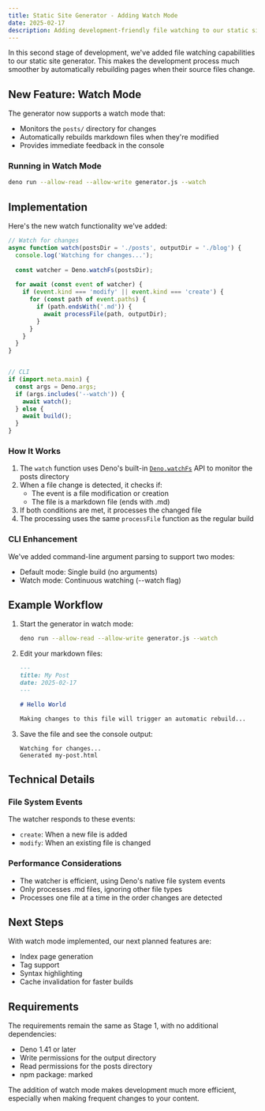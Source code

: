 ```yaml
---
title: Static Site Generator - Adding Watch Mode
date: 2025-02-17
description: Adding development-friendly file watching to our static site generator
---
```


In this second stage of development, we've added file watching capabilities to our static site generator. This makes the development process much smoother by automatically rebuilding pages when their source files change.

## New Feature: Watch Mode

The generator now supports a watch mode that:
- Monitors the `posts/` directory for changes
- Automatically rebuilds markdown files when they're modified
- Provides immediate feedback in the console

### Running in Watch Mode

```bash
deno run --allow-read --allow-write generator.js --watch
```

## Implementation

Here's the new watch functionality we've added:

```js
// Watch for changes
async function watch(postsDir = './posts', outputDir = './blog') {
  console.log('Watching for changes...');
  
  const watcher = Deno.watchFs(postsDir);
  
  for await (const event of watcher) {
    if (event.kind === 'modify' || event.kind === 'create') {
      for (const path of event.paths) {
        if (path.endsWith('.md')) {
          await processFile(path, outputDir);
        }
      }
    }
  }
}


// CLI
if (import.meta.main) {
  const args = Deno.args;
  if (args.includes('--watch')) {
    await watch();
  } else {
    await build();
  }
}
```

### How It Works

1. The `watch` function uses Deno's built-in [`Deno.watchFs`](https://docs.deno.com/api/deno/~/Deno.watchFs) API to monitor the posts directory
2. When a file change is detected, it checks if:
   - The event is a file modification or creation
   - The file is a markdown file (ends with .md)
3. If both conditions are met, it processes the changed file
4. The processing uses the same `processFile` function as the regular build

### CLI Enhancement

We've added command-line argument parsing to support two modes:
- Default mode: Single build (no arguments)
- Watch mode: Continuous watching (--watch flag)

## Example Workflow

1. Start the generator in watch mode:
   ```bash
   deno run --allow-read --allow-write generator.js --watch
   ```

2. Edit your markdown files:
   ```markdown
   ---
   title: My Post
   date: 2025-02-17
   ---

   # Hello World
   
   Making changes to this file will trigger an automatic rebuild...
   ```

3. Save the file and see the console output:
   ```
   Watching for changes...
   Generated my-post.html
   ```

## Technical Details

### File System Events

The watcher responds to these events:
- `create`: When a new file is added
- `modify`: When an existing file is changed

### Performance Considerations

- The watcher is efficient, using Deno's native file system events
- Only processes .md files, ignoring other file types
- Processes one file at a time in the order changes are detected

## Next Steps

With watch mode implemented, our next planned features are:
- Index page generation
- Tag support
- Syntax highlighting
- Cache invalidation for faster builds

## Requirements

The requirements remain the same as Stage 1, with no additional dependencies:
- Deno 1.41 or later
- Write permissions for the output directory
- Read permissions for the posts directory
- npm package: marked

The addition of watch mode makes development much more efficient, especially when making frequent changes to your content.